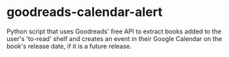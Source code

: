# goodreads-calendar-alert
Python script that uses Goodreads' free API to extract books added to the user's 'to-read' shelf and creates an event in their Google Calendar on the book's release date, if it is a future release.
